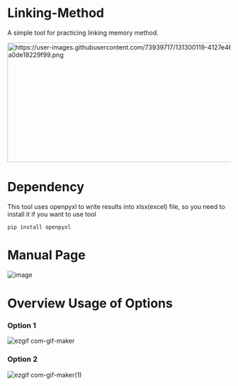 # Linking-Method
A simple tool for practicing linking memory method.

<img src="https://user-images.githubusercontent.com/73939717/131300119-4127e465-a2a2-43a3-a4ae-a0de18229f99.png" alt="https://user-images.githubusercontent.com/73939717/131300119-4127e465-a2a2-43a3-a4ae-a0de18229f99.png" class="shrinkToFit" width="700" height="270">

# Dependency
This tool uses openpyxl to write results into xlsx(excel) file, so you need to install it if you want to use tool
```
pip install openpyxl
```

# Manual Page

![image](https://user-images.githubusercontent.com/73939717/131301431-deb38a83-7b92-4d6f-b0ec-7b2ab66993c7.png)

# Overview Usage of Options

### Option 1

![ezgif com-gif-maker](https://user-images.githubusercontent.com/73939717/131424322-d26e9931-246a-4361-8b87-2bb42f5cd3dc.gif)

### Option 2

![ezgif com-gif-maker(1)](https://user-images.githubusercontent.com/73939717/131425972-6c16c21d-20ca-4389-ad8e-f19bd00d7d78.gif)







